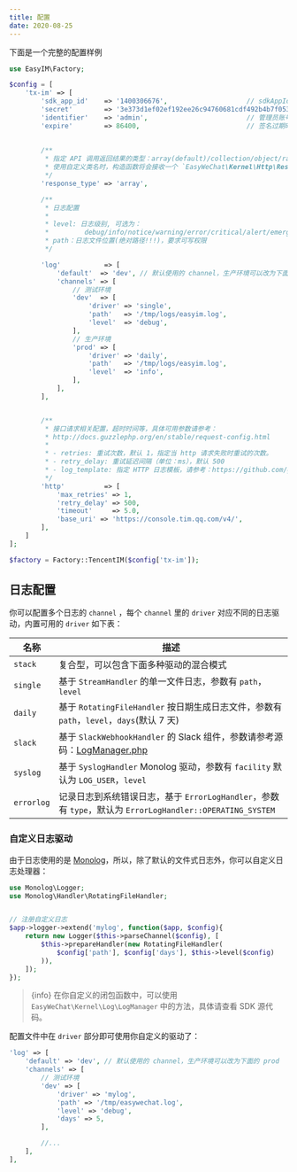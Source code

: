 ```yaml
---
title: 配置
date: 2020-08-25
---
```


下面是一个完整的配置样例

```php
use EasyIM\Factory;

$config = [
    'tx-im' => [
        'sdk_app_id'    => '1400306676',                    // sdkAppId
        'secret'        => '3e373d1ef02ef192ee26c94760681cdf492b4b7f053fc16504d30a77a028e76d',  // secret
        'identifier'    => 'admin',                         // 管理员账号
        'expire'        => 86400,                           // 签名过期时间
        
        
        /**
         * 指定 API 调用返回结果的类型：array(default)/collection/object/raw/自定义类名
         * 使用自定义类名时，构造函数将会接收一个 `EasyWeChat\Kernel\Http\Response` 实例
         */
        'response_type' => 'array',

        /**
         * 日志配置
         *
         * level: 日志级别, 可选为：
         *         debug/info/notice/warning/error/critical/alert/emergency
         * path：日志文件位置(绝对路径!!!)，要求可写权限
         */

        'log'           => [
            'default'  => 'dev', // 默认使用的 channel，生产环境可以改为下面的 prod
            'channels' => [
                // 测试环境
                'dev'  => [
                    'driver' => 'single',
                    'path'   => '/tmp/logs/easyim.log',
                    'level'  => 'debug',
                ],
                // 生产环境
                'prod' => [
                    'driver' => 'daily',
                    'path'   => '/tmp/logs/easyim.log',
                    'level'  => 'info',
                ],
            ],
        ],


        /**
         * 接口请求相关配置，超时时间等，具体可用参数请参考：
         * http://docs.guzzlephp.org/en/stable/request-config.html
         *
         * - retries: 重试次数，默认 1，指定当 http 请求失败时重试的次数。
         * - retry_delay: 重试延迟间隔（单位：ms），默认 500
         * - log_template: 指定 HTTP 日志模板，请参考：https://github.com/guzzle/guzzle/blob/master/src/MessageFormatter.php
         */
        'http'          => [
            'max_retries' => 1,
            'retry_delay' => 500,
            'timeout'     => 5.0,
            'base_uri' => 'https://console.tim.qq.com/v4/',
        ],
    ]
];

$factory = Factory::TencentIM($config['tx-im']);
```


## 日志配置

你可以配置多个日志的 `channel` ，每个 `channel` 里的 `driver` 对应不同的日志驱动，内置可用的 `driver` 如下表：

名称 | 描述
------------- | -------------
`stack` | 复合型，可以包含下面多种驱动的混合模式
`single` | 基于 `StreamHandler` 的单一文件日志，参数有 `path`，`level`
`daily` | 基于 `RotatingFileHandler` 按日期生成日志文件，参数有 `path`，`level`，`days`(默认 7 天)
`slack` | 基于 `SlackWebhookHandler` 的 Slack 组件，参数请参考源码：[LogManager.php](https://github.com/overtrue/wechat/blob/master/src/Kernel/Log/LogManager.php#L247)
`syslog` | 基于 `SyslogHandler` Monolog 驱动，参数有 `facility` 默认为 `LOG_USER`，`level`
`errorlog` | 记录日志到系统错误日志，基于 `ErrorLogHandler`，参数有 `type`，默认为 `ErrorLogHandler::OPERATING_SYSTEM`

### 自定义日志驱动

由于日志使用的是 [Monolog](https://github.com/Seldaek/monolog)，所以，除了默认的文件式日志外，你可以自定义日志处理器：

```php
use Monolog\Logger;
use Monolog\Handler\RotatingFileHandler;


// 注册自定义日志
$app->logger->extend('mylog', function($app, $config){
    return new Logger($this->parseChannel($config), [
        $this->prepareHandler(new RotatingFileHandler(
            $config['path'], $config['days'], $this->level($config)
        )),
    ]);
});
```

> {info} 在你自定义的闭包函数中，可以使用 `EasyWeChat\Kernel\Log\LogManager` 中的方法，具体请查看 SDK 源代码。

配置文件中在 `driver` 部分即可使用你自定义的驱动了：

```php
'log' => [
    'default' => 'dev', // 默认使用的 channel，生产环境可以改为下面的 prod
    'channels' => [
        // 测试环境
        'dev' => [
            'driver' => 'mylog',
            'path' => '/tmp/easywechat.log',
            'level' => 'debug', 
            'days' => 5,
        ],

        //...
    ],
],
```
